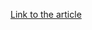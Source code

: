 [Link to the article](https://blog.talosintelligence.com/threat-actors-leveraging-document-publishing-sites/#:~:text=Examples%20of%20DDP%20sites%20include,being%20abused%20by%20threat%20actors)
